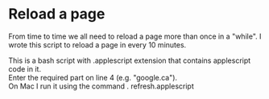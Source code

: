# Reload a page

From time to time we all need to reload a page more than once in a "while".
I wrote this script to reload a page in every 10 minutes. 

This is a bash script with .applescript extension that contains applescript code in it. <br/>
Enter the required part on line 4 (e.g. "google.ca"). <br/>
On Mac I run it using the command . refresh.applescript
